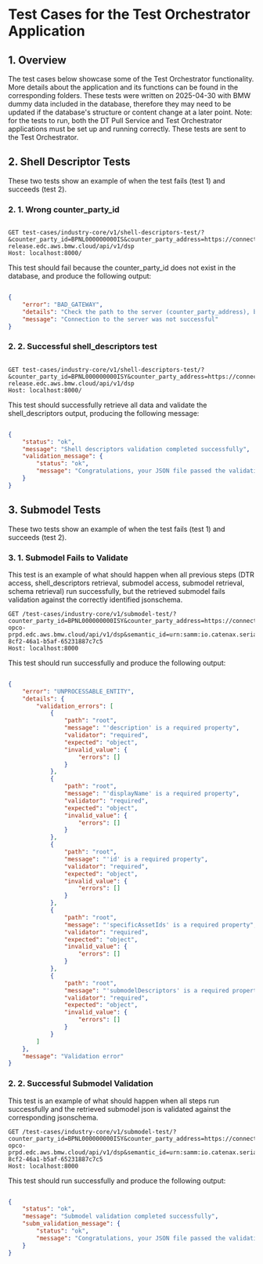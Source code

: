 # Test Cases for the Test Orchestrator Application

## 1. Overview
The test cases below showcase some of the Test Orchestrator functionality. More details about the application and its functions can be found in the corresponding folders. These tests were written on 2025-04-30 with BMW dummy data included in the database, therefore they may need to be updated if the database's structure or content change at a later point. 
Note: for the tests to run, both the DT Pull Service and Test Orchestrator applications must be set up and running correctly. These tests are sent to the Test Orchestrator. 

## 2. Shell Descriptor Tests
These two tests show an example of when the test fails (test 1) and succeeds (test 2).

### 2. 1. Wrong counter_party_id

```http

GET test-cases/industry-core/v1/shell-descriptors-test/?&counter_party_id=BPNL000000000IS&counter_party_address=https://connector-release.edc.aws.bmw.cloud/api/v1/dsp
Host: localhost:8000/
```

This test should fail because the counter_party_id does not exist in the database, and produce the following output:

```json

{
    "error": "BAD_GATEWAY",
    "details": "Check the path to the server (counter_party_address), bpn and if the server is available",
    "message": "Connection to the server was not successful"
}

```

### 2. 2. Successful shell_descriptors test

```http

GET test-cases/industry-core/v1/shell-descriptors-test/?&counter_party_id=BPNL000000000ISY&counter_party_address=https://connector-release.edc.aws.bmw.cloud/api/v1/dsp
Host: localhost:8000/
```

This test should successfully retrieve all data and validate the shell_descriptors output, producing the following message: 

```json

{
    "status": "ok",
    "message": "Shell descriptors validation completed successfully",
    "validation_message": {
        "status": "ok",
        "message": "Congratulations, your JSON file passed the validation test"
    }
}
```

## 3. Submodel Tests
These two tests show an example of when the test fails (test 1) and succeeds (test 2).

### 3. 1. Submodel Fails to Validate

This test is an example of what should happen when all previous steps (DTR access, shell_descriptors retrieval, submodel access, submodel retrieval, schema retrieval) run successfully, but the retrieved submodel fails validation against the correctly identified jsonschema. 

```http
GET /test-cases/industry-core/v1/submodel-test/?counter_party_id=BPNL000000000ISY&counter_party_address=https://connector-opco-prpd.edc.aws.bmw.cloud/api/v1/dsp&semantic_id=urn:samm:io.catenax.serial_part:3.0.0%23SerialPart&global_asset_id=urn:uuid:da071e28-8cf2-46a1-b5af-65231887c7c5
Host: localhost:8000
```

This test should run successfully and produce the following output:

```json

{
    "error": "UNPROCESSABLE_ENTITY",
    "details": {
        "validation_errors": [
            {
                "path": "root",
                "message": "'description' is a required property",
                "validator": "required",
                "expected": "object",
                "invalid_value": {
                    "errors": []
                }
            },
            {
                "path": "root",
                "message": "'displayName' is a required property",
                "validator": "required",
                "expected": "object",
                "invalid_value": {
                    "errors": []
                }
            },
            {
                "path": "root",
                "message": "'id' is a required property",
                "validator": "required",
                "expected": "object",
                "invalid_value": {
                    "errors": []
                }
            },
            {
                "path": "root",
                "message": "'specificAssetIds' is a required property",
                "validator": "required",
                "expected": "object",
                "invalid_value": {
                    "errors": []
                }
            },
            {
                "path": "root",
                "message": "'submodelDescriptors' is a required property",
                "validator": "required",
                "expected": "object",
                "invalid_value": {
                    "errors": []
                }
            }
        ]
    },
    "message": "Validation error"
}
```

### 2. 2. Successful Submodel Validation

This test is an example of what should happen when all steps run successfully and the retrieved submodel json is validated against the corresponding jsonschema. 

```http
GET /test-cases/industry-core/v1/submodel-test/?counter_party_id=BPNL000000000ISY&counter_party_address=https://connector-opco-prpd.edc.aws.bmw.cloud/api/v1/dsp&semantic_id=urn:samm:io.catenax.serial_part:3.0.0%23SerialPart&global_asset_id=urn:uuid:da071e28-8cf2-46a1-b5af-65231887c7c5
Host: localhost:8000
```

This test should run successfully and produce the following output:

```json

{
    "status": "ok",
    "message": "Submodel validation completed successfully",
    "subm_validation_message": {
        "status": "ok",
        "message": "Congratulations, your JSON file passed the validation test"
    }
}

```